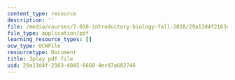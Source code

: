 ```yaml
---
content_type: resource
description: ''
file: /media/courses/7-016-introductory-biology-fall-2018/29a13d4f2163484566604ec97a682746_7gLcuMtM_HY.pdf
file_type: application/pdf
learning_resource_types: []
ocw_type: OCWFile
resourcetype: Document
title: 3play pdf file
uid: 29a13d4f-2163-4845-6660-4ec97a682746
---
```

